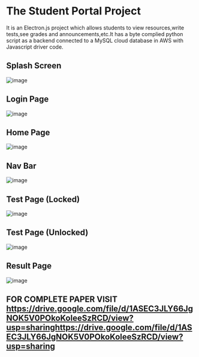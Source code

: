 # The Student Portal Project

It is an Electron.js project which allows students to view resources,write tests,see grades and announcements,etc.It has a byte complied python script as 
a backend connected to a MySQL cloud database in AWS with Javascript driver code.


## Splash Screen

![image](https://user-images.githubusercontent.com/57226457/171978930-90a0a6bc-42e7-46e0-b2f0-565bee95cf4e.png)


## Login Page

![image](https://user-images.githubusercontent.com/57226457/171978947-ee912849-c586-42e1-b14a-5fe48966d088.png)


## Home Page

![image](https://user-images.githubusercontent.com/57226457/171978961-18ada3bd-2cc4-4520-965b-a77e7d442627.png)


## Nav Bar

![image](https://user-images.githubusercontent.com/57226457/171978967-c08d6b7e-bf76-4d3e-bcbe-ef8c0106272b.png)


## Test Page (Locked)

![image](https://user-images.githubusercontent.com/57226457/171979046-4f23c3bd-3970-424e-b893-6a21c9f1ae02.png)

## Test Page (Unlocked)

![image](https://user-images.githubusercontent.com/57226457/171978982-005beb08-c497-4e8d-999e-84edd380b5cf.png)


## Result Page

![image](https://user-images.githubusercontent.com/57226457/171978992-edb72b1e-6fdd-4e7f-acb9-51f6ded2437e.png)



## FOR COMPLETE PAPER VISIT https://drive.google.com/file/d/1ASEC3JLY66JgNOK5V0POkoKoleeSzRCD/view?usp=sharinghttps://drive.google.com/file/d/1ASEC3JLY66JgNOK5V0POkoKoleeSzRCD/view?usp=sharing
